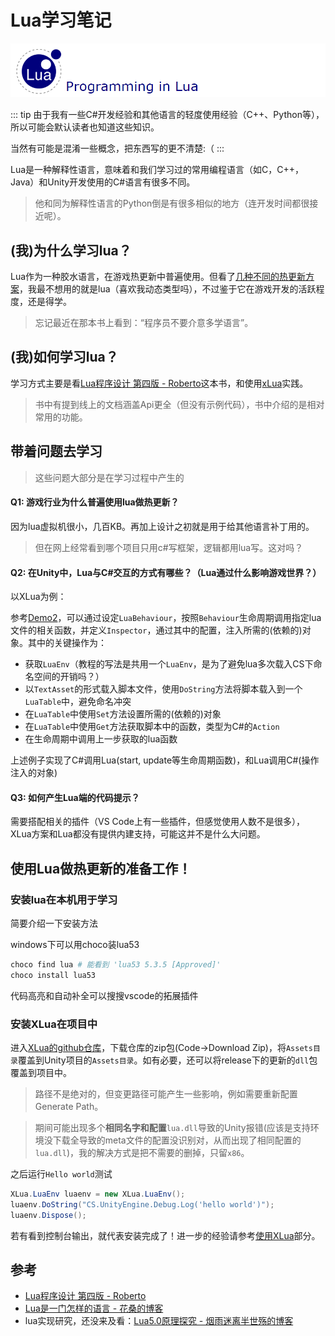 # Lua学习笔记

<img src='../img/lua-0.png'>

::: tip
由于我有一些C#开发经验和其他语言的轻度使用经验（C++、Python等），所以可能会默认读者也知道这些知识。

当然有可能是混淆一些概念，把东西写的更不清楚:（
:::

Lua是一种解释性语言，意味着和我们学习过的常用编程语言（如C，C++，Java）和Unity开发使用的C#语言有很多不同。
> 他和同为解释性语言的Python倒是有很多相似的地方（连开发时间都很接近呢）。


## (我)为什么学习lua？

Lua作为一种胶水语言，在游戏热更新中普遍使用。但看了[几种不同的热更新方案](../GameBuild/Mod&Hotfix)，我最不想用的就是lua（喜欢我动态类型吗），不过鉴于它在游戏开发的活跃程度，还是得学。
> 忘记最近在那本书上看到：“程序员不要介意多学语言”。

## (我)如何学习lua？

学习方式主要是看[Lua程序设计 第四版 - Roberto](https://www.lua.org/pil/)这本书，和使用[xLua](https://github.com/Tencent/xLua)实践。
> 书中有提到线上的文档涵盖Api更全（但没有示例代码），书中介绍的是相对常用的功能。

## 带着问题去学习

> 这些问题大部分是在学习过程中产生的

#### Q1: 游戏行业为什么普遍使用lua做热更新？

因为lua虚拟机很小，几百KB。再加上设计之初就是用于给其他语言补丁用的。
> 但在网上经常看到哪个项目只用c#写框架，逻辑都用lua写。这对吗？

#### Q2: 在Unity中，Lua与C#交互的方式有哪些？（Lua通过什么影响游戏世界？）

以XLua为例：

参考[Demo2](https://github.com/Tencent/xLua/tree/master/Assets/XLua/Examples/02_U3DScripting)，可以通过设定`LuaBehaviour`，按照`Behaviour`生命周期调用指定lua文件的相关函数，并定义`Inspector`，通过其中的配置，注入所需的(依赖的)对象。其中的关键操作为：
- 获取`LuaEnv`（教程的写法是共用一个`LuaEnv`，是为了避免lua多次载入CS下命名空间的开销吗？）
- 以`TextAsset`的形式载入脚本文件，使用`DoString`方法将脚本载入到一个`LuaTable`中，避免命名冲突
- 在`LuaTable`中使用`Set`方法设置所需的(依赖的)对象
- 在`LuaTable`中使用`Get`方法获取脚本中的函数，类型为C#的`Action`
- 在生命周期中调用上一步获取的lua函数

上述例子实现了C#调用Lua(start, update等生命周期函数)，和Lua调用C#(操作注入的对象)

#### Q3: 如何产生Lua端的代码提示？

需要搭配相关的插件（VS Code上有一些插件，但感觉使用人数不是很多），XLua方案和Lua都没有提供内建支持，可能这并不是什么大问题。

## 使用Lua做热更新的准备工作！

### 安装lua在本机用于学习

简要介绍一下安装方法

windows下可以用choco装lua53
```bash
choco find lua # 能看到 'lua53 5.3.5 [Approved]'
choco install lua53
```

代码高亮和自动补全可以搜搜vscode的拓展插件

### 安装XLua在项目中

进入[XLua的github仓库](https://github.com/Tencent/xLua)，下载仓库的zip包(Code->Download Zip)，将`Assets目录`覆盖到Unity项目的`Assets目录`。如有必要，还可以将release下的更新的`dll`包覆盖到项目中。

> 路径不是绝对的，但变更路径可能产生一些影响，例如需要重新配置Generate Path。

> 期间可能出现多个**相同名字和配置**`lua.dll`导致的Unity报错(应该是支持环境没下载全导致的meta文件的配置没识别对，从而出现了相同配置的`lua.dll`)，我的解决方式是把不需要的删掉，只留`x86`。

之后运行`Hello world`测试

```csharp
XLua.LuaEnv luaenv = new XLua.LuaEnv();
luaenv.DoString("CS.UnityEngine.Debug.Log('hello world')");
luaenv.Dispose();
```

若有看到控制台输出，就代表安装完成了！进一步的经验请参考[使用XLua](./UseXLua)部分。

## 参考
- [Lua程序设计 第四版 - Roberto](https://www.lua.org/pil/)
- [Lua是一门怎样的语言 - 花桑的博客](https://www.drflower.top/posts/b6dbb21b/)
- lua实现研究，还没来及看：[Lua5.0原理探究 - 烟雨迷离半世殇的博客](https://www.lfzxb.top/the-theory-of-lua-5-0/)